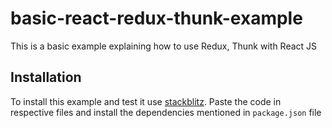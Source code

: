 # basic-react-redux-thunk-example
This is a basic example explaining how to use Redux, Thunk with React JS

## Installation
To install this example and test it use [stackblitz](https://stackblitz.com). Paste the code in respective files and install the dependencies mentioned in `package.json` file
 